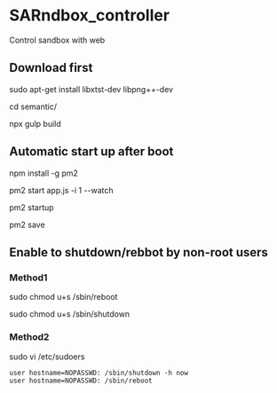 # SARndbox_controller

Control sandbox with web

## Download first
sudo apt-get install libxtst-dev libpng++-dev

cd semantic/

npx gulp build

## Automatic start up after boot
npm install -g pm2

pm2 start app.js -i 1 --watch

pm2 startup

pm2 save

## Enable to shutdown/rebbot by non-root users
### Method1
sudo chmod u+s /sbin/reboot

sudo chmod u+s /sbin/shutdown
### Method2
sudo vi /etc/sudoers
```
user hostname=NOPASSWD: /sbin/shutdown -h now
user hostname=NOPASSWD: /sbin/reboot
```

